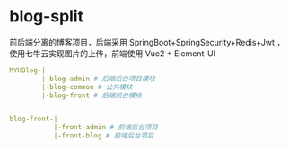 # blog-split
前后端分离的博客项目，后端采用 SpringBoot+SpringSecurity+Redis+Jwt ，使用七牛云实现图片的上传，前端使用 Vue2 + Element-UI

```yaml
MYHBlog-|
		|-blog-admin # 后端后台项目模块
		|-blog-common # 公共模块
		|-blog-front # 后端前台模块


blog-front-|
		   |-front-admin # 前端后台项目
		   |-front-blog # 前端后台项目
```



​	

